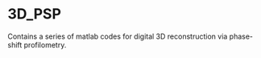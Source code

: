 # 3D_PSP
Contains a series of matlab codes for digital 3D reconstruction via phase-shift profilometry.

